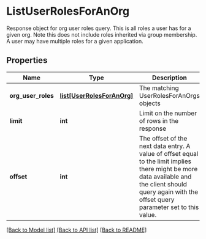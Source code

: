 # ListUserRolesForAnOrg

Response object for org user roles query. This is all roles a user has for a given org. Note this does not include roles inherited via group membership. A user may have multiple roles for a given application. 
## Properties
Name | Type | Description | Notes
------------ | ------------- | ------------- | -------------
**org_user_roles** | [**list[UserRolesForAnOrg]**](UserRolesForAnOrg.md) | The matching UserRolesForAnOrgs objects | 
**limit** | **int** | Limit on the number of rows in the response | 
**offset** | **int** | The offset of the next data entry. A value of offset equal to the limit implies there might be more data available and the client should query again with the offset query parameter set to this value.  | 

[[Back to Model list]](../README.md#documentation-for-models) [[Back to API list]](../README.md#documentation-for-api-endpoints) [[Back to README]](../README.md)


